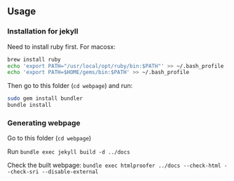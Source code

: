 ## Usage

### Installation for jekyll
Need to install ruby first.
For macosx:
```bash
brew install ruby
echo 'export PATH="/usr/local/opt/ruby/bin:$PATH"' >> ~/.bash_profile
echo 'export PATH=$HOME/gems/bin:$PATH' >> ~/.bash_profile
```

Then go to this folder (`cd webpage`) and run:
```bash
sudo gem install bundler
bundle install
```

### Generating webpage

Go to this folder (`cd webpage`)

Run `bundle exec jekyll build -d ../docs`

Check the built webpage: `bundle exec htmlproofer ../docs --check-html --check-sri --disable-external`